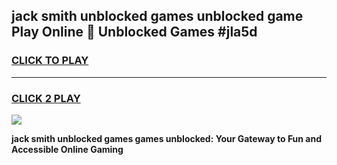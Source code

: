 
## jack smith unblocked games unblocked game Play Online 👋 Unblocked Games #jla5d
<h3>
<a href="https://premium.freeplayer.one?title=jack_smith_unblocked_games&ref=21F">CLICK TO PLAY</a></h3>
<hr>

<h3>
<a href="https://premium.freeplayer.one?title=jack_smith_unblocked_games&ref=21F">CLICK 2 PLAY</a>
  
</h3>

<a href="https://premium.freeplayer.one?title=jack_smith_unblocked_games&ref=21F/"><img src="https://clearcache.store/games.png"></a>


**jack smith unblocked games games unblocked: Your Gateway to Fun and Accessible Online Gaming**
